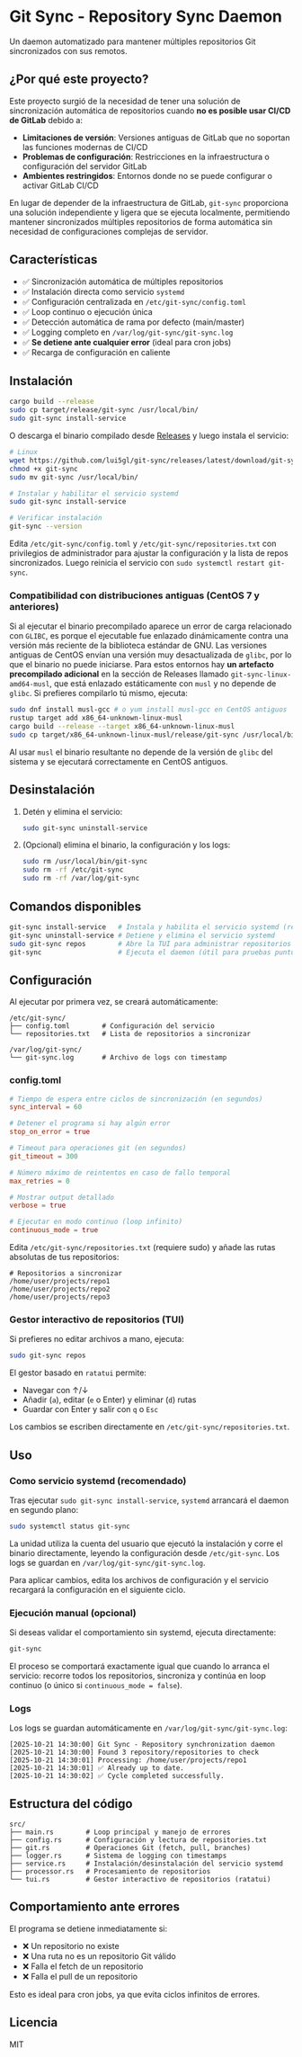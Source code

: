 # Git Sync - Repository Sync Daemon

Un daemon automatizado para mantener múltiples repositorios Git sincronizados con sus remotos.

## ¿Por qué este proyecto?

Este proyecto surgió de la necesidad de tener una solución de sincronización automática de repositorios cuando **no es posible usar CI/CD de GitLab** debido a:

- **Limitaciones de versión**: Versiones antiguas de GitLab que no soportan las funciones modernas de CI/CD
- **Problemas de configuración**: Restricciones en la infraestructura o configuración del servidor GitLab
- **Ambientes restringidos**: Entornos donde no se puede configurar o activar GitLab CI/CD

En lugar de depender de la infraestructura de GitLab, `git-sync` proporciona una solución independiente y ligera que se ejecuta localmente, permitiendo mantener sincronizados múltiples repositorios de forma automática sin necesidad de configuraciones complejas de servidor.

## Características

- ✅ Sincronización automática de múltiples repositorios
- ✅ Instalación directa como servicio `systemd`
- ✅ Configuración centralizada en `/etc/git-sync/config.toml`
- ✅ Loop continuo o ejecución única
- ✅ Detección automática de rama por defecto (main/master)
- ✅ Logging completo en `/var/log/git-sync/git-sync.log`
- ✅ **Se detiene ante cualquier error** (ideal para cron jobs)
- ✅ Recarga de configuración en caliente

## Instalación

```bash
cargo build --release
sudo cp target/release/git-sync /usr/local/bin/
sudo git-sync install-service
```

O descarga el binario compilado desde [Releases](https://github.com/lui5gl/git-sync/releases) y luego instala el servicio:

```bash
# Linux
wget https://github.com/lui5gl/git-sync/releases/latest/download/git-sync
chmod +x git-sync
sudo mv git-sync /usr/local/bin/

# Instalar y habilitar el servicio systemd
sudo git-sync install-service

# Verificar instalación
git-sync --version
```

Edita `/etc/git-sync/config.toml` y `/etc/git-sync/repositories.txt` con privilegios de administrador para ajustar la configuración y la lista de repos sincronizados. Luego reinicia el servicio con `sudo systemctl restart git-sync`.

### Compatibilidad con distribuciones antiguas (CentOS 7 y anteriores)

Si al ejecutar el binario precompilado aparece un error de carga relacionado con `GLIBC`, es porque el ejecutable fue enlazado
dinámicamente contra una versión más reciente de la biblioteca estándar de GNU. Las versiones antiguas de CentOS envían una
versión muy desactualizada de `glibc`, por lo que el binario no puede iniciarse. Para estos entornos hay **un artefacto
precompilado adicional** en la sección de Releases llamado `git-sync-linux-amd64-musl`, que está enlazado estáticamente con
`musl` y no depende de `glibc`. Si prefieres compilarlo tú mismo, ejecuta:

```bash
sudo dnf install musl-gcc # o yum install musl-gcc en CentOS antiguos
rustup target add x86_64-unknown-linux-musl
cargo build --release --target x86_64-unknown-linux-musl
sudo cp target/x86_64-unknown-linux-musl/release/git-sync /usr/local/bin/
```

Al usar `musl` el binario resultante no depende de la versión de `glibc` del sistema y se ejecutará correctamente en CentOS
antiguos.

## Desinstalación

1. Detén y elimina el servicio:
   ```bash
   sudo git-sync uninstall-service
   ```

2. (Opcional) elimina el binario, la configuración y los logs:
   ```bash
   sudo rm /usr/local/bin/git-sync
   sudo rm -rf /etc/git-sync
   sudo rm -rf /var/log/git-sync
   ```

## Comandos disponibles

```bash
git-sync install-service   # Instala y habilita el servicio systemd (requiere sudo)
git-sync uninstall-service # Detiene y elimina el servicio systemd
sudo git-sync repos        # Abre la TUI para administrar repositorios (requiere sudo)
git-sync                   # Ejecuta el daemon (útil para pruebas puntuales)
```

## Configuración

Al ejecutar por primera vez, se creará automáticamente:

```
/etc/git-sync/
├── config.toml        # Configuración del servicio
└── repositories.txt   # Lista de repositorios a sincronizar

/var/log/git-sync/
└── git-sync.log       # Archivo de logs con timestamp
```

### config.toml

```toml
# Tiempo de espera entre ciclos de sincronización (en segundos)
sync_interval = 60

# Detener el programa si hay algún error
stop_on_error = true

# Timeout para operaciones git (en segundos)
git_timeout = 300

# Número máximo de reintentos en caso de fallo temporal
max_retries = 0

# Mostrar output detallado
verbose = true

# Ejecutar en modo continuo (loop infinito)
continuous_mode = true
```

Edita `/etc/git-sync/repositories.txt` (requiere sudo) y añade las rutas absolutas de tus repositorios:

```
# Repositorios a sincronizar
/home/user/projects/repo1
/home/user/projects/repo2
/home/user/projects/repo3
```

### Gestor interactivo de repositorios (TUI)

Si prefieres no editar archivos a mano, ejecuta:

```bash
sudo git-sync repos
```

El gestor basado en `ratatui` permite:
- Navegar con ↑/↓
- Añadir (`a`), editar (`e` o Enter) y eliminar (`d`) rutas
- Guardar con Enter y salir con `q` o `Esc`

Los cambios se escriben directamente en `/etc/git-sync/repositories.txt`.

## Uso

### Como servicio systemd (recomendado)

Tras ejecutar `sudo git-sync install-service`, `systemd` arrancará el daemon en segundo plano:

```bash
sudo systemctl status git-sync
```

La unidad utiliza la cuenta del usuario que ejecutó la instalación y corre el binario directamente, leyendo la configuración desde `/etc/git-sync`. Los logs se guardan en `/var/log/git-sync/git-sync.log`.

Para aplicar cambios, edita los archivos de configuración y el servicio recargará la configuración en el siguiente ciclo.

### Ejecución manual (opcional)

Si deseas validar el comportamiento sin systemd, ejecuta directamente:
```bash
git-sync
```

El proceso se comportará exactamente igual que cuando lo arranca el servicio: recorre todos los repositorios, sincroniza y continúa en loop continuo (o único si `continuous_mode = false`).

### Logs

Los logs se guardan automáticamente en `/var/log/git-sync/git-sync.log`:

```
[2025-10-21 14:30:00] Git Sync - Repository synchronization daemon
[2025-10-21 14:30:00] Found 3 repository/repositories to check
[2025-10-21 14:30:01] Processing: /home/user/projects/repo1
[2025-10-21 14:30:01] ✅ Already up to date.
[2025-10-21 14:30:02] ✅ Cycle completed successfully.
```

## Estructura del código

```
src/
├── main.rs        # Loop principal y manejo de errores
├── config.rs      # Configuración y lectura de repositories.txt
├── git.rs         # Operaciones Git (fetch, pull, branches)
├── logger.rs      # Sistema de logging con timestamps
├── service.rs     # Instalación/desinstalación del servicio systemd
├── processor.rs   # Procesamiento de repositorios
└── tui.rs         # Gestor interactivo de repositorios (ratatui)
```

## Comportamiento ante errores

El programa se detiene inmediatamente si:
- ❌ Un repositorio no existe
- ❌ Una ruta no es un repositorio Git válido
- ❌ Falla el fetch de un repositorio
- ❌ Falla el pull de un repositorio

Esto es ideal para cron jobs, ya que evita ciclos infinitos de errores.

## Licencia

MIT
